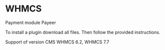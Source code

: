 WHMCS
======
Payment module Payeer

To install a plugin download all files.
Then follow the provided instructions.

Support of version CMS WHMCS 6.2, WHMCS 7.7